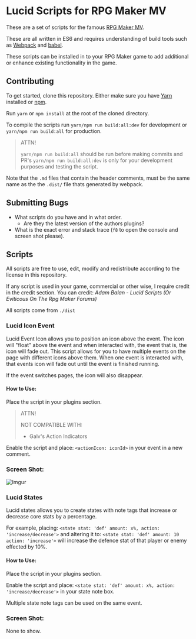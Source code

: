# Lucid Scripts for RPG Maker MV

These are a set of scripts for the famous [RPG Maker MV](http://www.rpgmakerweb.com/).

These are all written in ES6 and requires understanding of build tools such as [Webpack](https://webpack.github.io/) and [babel](https://babeljs.io/).

These scripts can be installed in to your RPG Maker game to add additional or enhance existing functionality in the game.

## Contributing

To get started, clone this repository. Either make sure you have [Yarn](https://yarnpkg.com/en/) installed or [npm](https://www.npmjs.com/).

Run `yarn` or `npm install` at the root of the cloned directory.

To compile the scripts run `yarn/npm run build:all:dev` for development or `yarn/npm run build:all` for production.

> ATTN!
>
> `yarn/npm run build:all` should be run before making commits and PR's
> `yarn/npm run build:all:dev` is only for your development purposes and testing the script.

Note that the `.md` files that contain the header comments, must be the same name as the the `.dist/` file thats generated by webpack.

## Submitting Bugs

- What scripts do you have and in what order.
  - Are they the latest version of the authors plugins?
- What is the exact error and stack trace (`f8` to open the console and screen shot please).

## Scripts

All scripts are free to use, edit, modify and redistribute according to the license in this repository.

If any script is used in your game, commercial or other wise, I require credit in the credit section. You can credit: *Adam Balan - Lucid Scripts (Or Eviticous On The Rpg Maker Forums)*

All scripts come from `./dist`

### Lucid Icon Event

Lucid Event Icon allows you to position an icon above the event. The icon will "float" above the event and when interacted with, the event that is, the icon will fade out.
This script allows for you to have multiple events on the page with different icons above them. When one event is interacted with, that events icon will fade out until the event is finished running.

If the event switches pages, the icon will also disappear.

#### How to Use:

Place the script in your plugins section.

> ATTN!
>
> NOT COMPATIBLE WITH:
>
> - Galv's Action Indicators

Enable the script and place: `<actionIcon: iconId>` in your event in a new comment.

### Screen Shot:

![Imgur](http://i.imgur.com/Litg1XM.png)

### Lucid States

Lucid states allows you to create states with note tags that increase or decrease core stats by a percentage.

For example, placing: `<state stat: 'def' amount: x%, action: 'increase/decrease'>` and altering it to: `<state stat: 'def' amount: 10 action: 'increase'>` will increase the defence stat of that player or enemy effected by 10%.

#### How to Use:

Place the script in your plugins section.

Enable the script and place: `<state stat: 'def' amount: x%, action: 'increase/decrease'>` in your state note box.

Multiple state note tags can be used on the same event.

### Screen Shot:

None to show.
